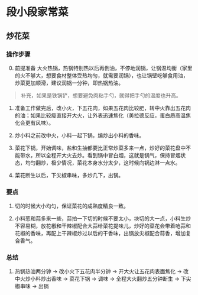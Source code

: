 # 段小段家常菜

## 炒花菜

### 操作步骤

0. 前提准备
大火热锅，热锅特别热以后再倒油，不停地润锅，让锅温均衡（家里的火不够大，想要食材整体受热均匀，就需要润锅），也让锅壁吃够食用油，炒菜更加顺滑，建议润锅一分钟，即热锅热油。

> 补充，如果是铁锅铲，想要避免肉粘手勺，就得把手勺的温度也升高。

1. 准备工作做完后，改小火，下五花肉，如果五花肉比较肥，转中火靠出五花肉的油；如果比较瘦直接开大火，让外表迅速焦化（美拉德反应，蛋白质高温焦化会更有风味）。

2. 炒小料之前改中火，小料一起下锅，煸炒出小料的香味。

3. 菜花下锅，开始调味，盐和生抽都要比正常炒菜多来一点，炒好的菜花盘中不能带水，所以全程开大火去炒。看到锅中冒白烟，这就是锅气，保持冒烟状态，均匀翻炒，极少情况，菜花本身水分太少，这时候向锅边淋一点水。

4. 菜花断生以后，下尖椒串味，多炒几下，出锅。

### 要点

1. 切的时候大小均匀，保证菜花的成熟度精良一致。

2. 小料葱和蒜多来一些，蒜拍一下切的时候不要太小，块切的大一点，小料生炒不容易糊，放花椒和干辣椒配合大蒜给菜花提味儿，炒好的菜花会带着呛蒜和花椒的香味，再配上干辣椒炒过以后的干香味，出锅放尖椒配合蒜香，增加复合香气。

### 总结

1. 热锅热油两分钟 -> 改小火下五花肉半分钟 -> 开大火让五花肉表面焦化 -> 改中火炒小料炒出香味 -> 菜花下锅 -> 调味 -> 全程大火翻炒五分钟断生 -> 下尖椒串味 -> 出锅

